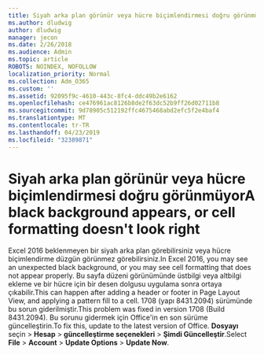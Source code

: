 ```yaml
---
title: Siyah arka plan görünür veya hücre biçimlendirmesi doğru görünmüyor
ms.author: dludwig
author: dludwig
manager: jecon
ms.date: 2/26/2018
ms.audience: Admin
ms.topic: article
ROBOTS: NOINDEX, NOFOLLOW
localization_priority: Normal
ms.collection: Adm_O365
ms.custom: ''
ms.assetid: 92095f9c-4610-443c-8fc4-ddc49b2e6162
ms.openlocfilehash: ce476961ac8126b8de2f63dc52b9ff26d02711b8
ms.sourcegitcommit: 9d78905c512192ffc4675468abd2efc5f2e4baf4
ms.translationtype: MT
ms.contentlocale: tr-TR
ms.lasthandoff: 04/23/2019
ms.locfileid: "32389871"
---
```

# <a name="a-black-background-appears-or-cell-formatting-doesnt-look-right"></a><span data-ttu-id="35633-102">Siyah arka plan görünür veya hücre biçimlendirmesi doğru görünmüyor</span><span class="sxs-lookup"><span data-stu-id="35633-102">A black background appears, or cell formatting doesn't look right</span></span>

<span data-ttu-id="35633-103">Excel 2016 beklenmeyen bir siyah arka plan görebilirsiniz veya hücre biçimlendirme düzgün görünmez görebilirsiniz.</span><span class="sxs-lookup"><span data-stu-id="35633-103">In Excel 2016, you may see an unexpected black background, or you may see cell formatting that does not appear properly.</span></span> <span data-ttu-id="35633-104">Bu sayfa düzeni görünümünde üstbilgi veya altbilgi ekleme ve bir hücre için bir desen dolgusu uygulama sonra ortaya çıkabilir.</span><span class="sxs-lookup"><span data-stu-id="35633-104">This can happen after adding a header or footer in Page Layout View, and applying a pattern fill to a cell.</span></span> <span data-ttu-id="35633-105">1708 (yapı 8431.2094) sürümünde bu sorun giderilmiştir.</span><span class="sxs-lookup"><span data-stu-id="35633-105">This problem was fixed in version 1708 (Build 8431.2094).</span></span> <span data-ttu-id="35633-106">Bu sorunu gidermek için Office'in en son sürüme güncelleştirin.</span><span class="sxs-lookup"><span data-stu-id="35633-106">To fix this, update to the latest version of Office.</span></span> <span data-ttu-id="35633-107">**Dosyayı** seçin \> **Hesap** \> **güncelleştirme seçenekleri** \> **Şimdi Güncelleştir**.</span><span class="sxs-lookup"><span data-stu-id="35633-107">Select **File** \> **Account** \> **Update Options** \> **Update Now**.</span></span>
  

